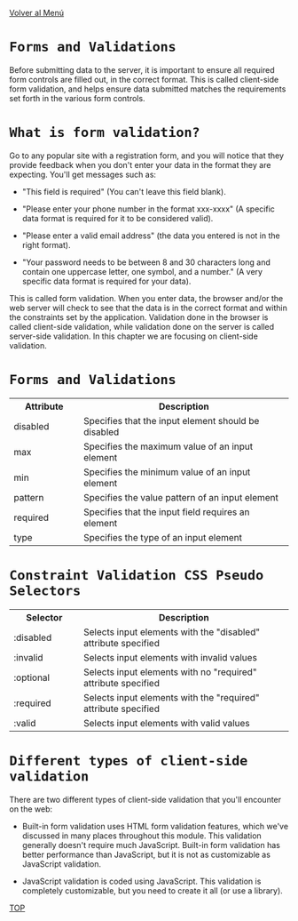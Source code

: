 [Volver al Menú](../root.md)

# `Forms and Validations`

Before submitting data to the server, it is important to ensure all required form controls are filled out, in the correct format. This is called client-side form validation, and helps ensure data submitted matches the requirements set forth in the various form controls.

# `What is form validation?`

Go to any popular site with a registration form, and you will notice that they provide feedback when you don't enter your data in the format they are expecting. You'll get messages such as:


- "This field is required" (You can't leave this field blank).

- "Please enter your phone number in the format xxx-xxxx" (A specific data format is required for it to be considered valid).

- "Please enter a valid email address" (the data you entered is not in the right format).

- "Your password needs to be between 8 and 30 characters long and contain one uppercase letter, one symbol, and a number." (A very specific data format is required for your data).

This is called form validation. When you enter data, the browser and/or the web server will check to see that the data is in the correct format and within the constraints set by the application. Validation done in the browser is called client-side validation, while validation done on the server is called server-side validation. In this chapter we are focusing on client-side validation.

#  `Forms and Validations`

<table class="ws-table-all notranslate">
<tbody><tr>
<th style="width:25%">Attribute</th>
<th>Description</th>
</tr>
<tr>
<td>disabled</td>
<td>Specifies that the input element should be disabled</td>
</tr>
<tr>
<td>max</td>
<td>Specifies the maximum value of an input element</td>
</tr>
<tr>
<td>min</td>
<td>Specifies the minimum value of an input element</td>
</tr>
<tr>
<td>pattern</td>
<td>Specifies the value pattern of an input element</td>
</tr>
<tr>
<td>required</td>
<td>Specifies that the input field requires an element</td>
</tr>
<tr>
<td>type&nbsp;</td>
<td>Specifies the type of an input element</td>
</tr>
</tbody></table>

# `Constraint Validation CSS Pseudo Selectors`

<table class="ws-table-all notranslate">
<tbody><tr>
<th style="width:25%">Selector</th>
<th>Description</th>
</tr>
<tr>
<td>:disabled</td>
<td>Selects input elements with the "disabled" attribute specified</td>
</tr>
<tr>
<td>:invalid</td>
<td>Selects input elements with invalid values</td>
</tr>
<tr>
<td>:optional</td>
<td>Selects input elements with no "required" attribute specified</td>
</tr>
<tr>
<td>:required</td>
<td>Selects input elements with the "required" attribute specified</td>
</tr>
<tr>
<td>:valid</td>
<td>Selects input elements with valid values</td>
</tr>
</tbody></table>

# `Different types of client-side validation`

There are two different types of client-side validation that you'll encounter on the web:

- Built-in form validation uses HTML form validation features, which we've discussed in many places throughout this module. This validation generally doesn't require much JavaScript. Built-in form validation has better performance than JavaScript, but it is not as customizable as JavaScript validation.

- JavaScript validation is coded using JavaScript. This validation is completely customizable, but you need to create it all (or use a library).

[TOP](#forms-and-validations)